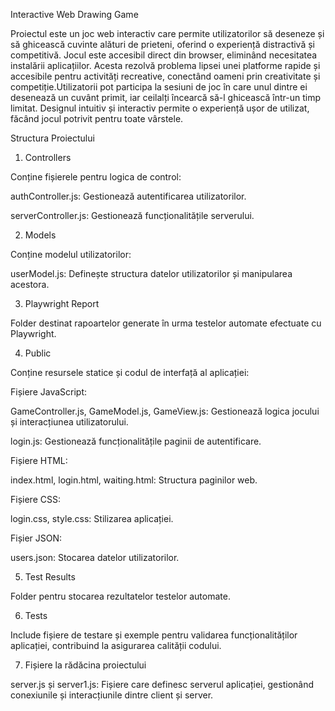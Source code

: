 Interactive Web Drawing Game

Proiectul este un joc web interactiv care permite utilizatorilor să deseneze și să ghicească cuvinte alături de prieteni, oferind o experiență distractivă și competitivă. Jocul este accesibil direct din browser, eliminând necesitatea instalării aplicațiilor. Acesta rezolvă problema lipsei unei platforme rapide și accesibile pentru activități recreative, conectând oameni prin creativitate și competiție.Utilizatorii pot participa la sesiuni de joc în care unul dintre ei desenează un cuvânt primit, iar ceilalți încearcă să-l ghicească într-un timp limitat. Designul intuitiv și interactiv permite o experiență ușor de utilizat, făcând jocul potrivit pentru toate vârstele.

Structura Proiectului

1. Controllers

Conține fișierele pentru logica de control:

authController.js: Gestionează autentificarea utilizatorilor.

serverController.js: Gestionează funcționalitățile serverului.

2. Models

Conține modelul utilizatorilor:

userModel.js: Definește structura datelor utilizatorilor și manipularea acestora.

3. Playwright Report

Folder destinat rapoartelor generate în urma testelor automate efectuate cu Playwright.

4. Public

Conține resursele statice și codul de interfață al aplicației:

Fișiere JavaScript:

GameController.js, GameModel.js, GameView.js: Gestionează logica jocului și interacțiunea utilizatorului.

login.js: Gestionează funcționalitățile paginii de autentificare.

Fișiere HTML:

index.html, login.html, waiting.html: Structura paginilor web.

Fișiere CSS:

login.css, style.css: Stilizarea aplicației.

Fișier JSON:

users.json: Stocarea datelor utilizatorilor.

5. Test Results

Folder pentru stocarea rezultatelor testelor automate.

6. Tests

Include fișiere de testare și exemple pentru validarea funcționalităților aplicației, contribuind la asigurarea calității codului.

7. Fișiere la rădăcina proiectului

server.js și server1.js: Fișiere care definesc serverul aplicației, gestionând conexiunile și interacțiunile dintre client și server.

